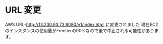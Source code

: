 # URL 変更
AWS URL-http://13.230.93.73:8080/v1/index.html  に変更されました 
現在EC2のインスタンスの使用量がFreetierの90%なので後で中止される可能性があります。
